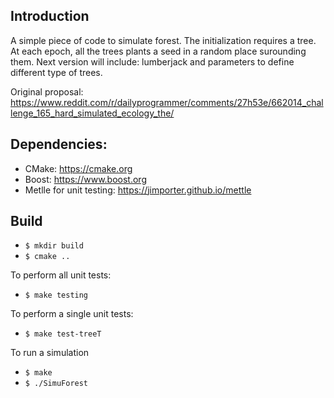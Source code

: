 ## Introduction
A simple piece of code to simulate forest.
The initialization requires a tree.
At each epoch, all the trees plants a seed in a random place surounding them.
Next version will include: lumberjack and parameters to define different type of trees.

Original proposal: https://www.reddit.com/r/dailyprogrammer/comments/27h53e/662014_challenge_165_hard_simulated_ecology_the/
## Dependencies:
* CMake: https://cmake.org
* Boost: https://www.boost.org
* Metlle for unit testing: https://jimporter.github.io/mettle
## Build
- `$ mkdir build`
- `$ cmake ..`

To perform all unit tests:
- `$ make testing`

To perform a single unit tests:
- `$ make test-treeT`

To run a simulation
- `$ make`
- `$ ./SimuForest`
